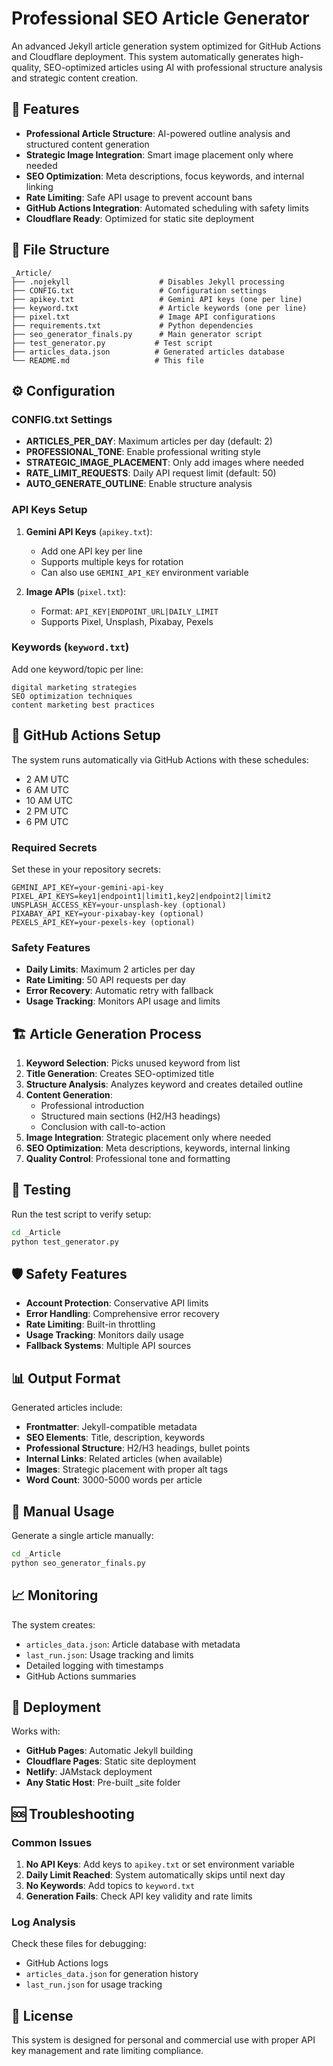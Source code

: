 # Professional SEO Article Generator

An advanced Jekyll article generation system optimized for GitHub Actions and Cloudflare deployment. This system automatically generates high-quality, SEO-optimized articles using AI with professional structure analysis and strategic content creation.

## 🚀 Features

- **Professional Article Structure**: AI-powered outline analysis and structured content generation
- **Strategic Image Integration**: Smart image placement only where needed
- **SEO Optimization**: Meta descriptions, focus keywords, and internal linking
- **Rate Limiting**: Safe API usage to prevent account bans
- **GitHub Actions Integration**: Automated scheduling with safety limits
- **Cloudflare Ready**: Optimized for static site deployment

## 📁 File Structure

```
_Article/
├── .nojekyll                    # Disables Jekyll processing
├── CONFIG.txt                   # Configuration settings
├── apikey.txt                   # Gemini API keys (one per line)
├── keyword.txt                  # Article keywords (one per line)
├── pixel.txt                    # Image API configurations
├── requirements.txt             # Python dependencies
├── seo_generator_finals.py      # Main generator script
├── test_generator.py           # Test script
├── articles_data.json          # Generated articles database
└── README.md                   # This file
```

## ⚙️ Configuration

### CONFIG.txt Settings

- **ARTICLES_PER_DAY**: Maximum articles per day (default: 2)
- **PROFESSIONAL_TONE**: Enable professional writing style
- **STRATEGIC_IMAGE_PLACEMENT**: Only add images where needed
- **RATE_LIMIT_REQUESTS**: Daily API request limit (default: 50)
- **AUTO_GENERATE_OUTLINE**: Enable structure analysis

### API Keys Setup

1. **Gemini API Keys** (`apikey.txt`):
   - Add one API key per line
   - Supports multiple keys for rotation
   - Can also use `GEMINI_API_KEY` environment variable

2. **Image APIs** (`pixel.txt`):
   - Format: `API_KEY|ENDPOINT_URL|DAILY_LIMIT`
   - Supports Pixel, Unsplash, Pixabay, Pexels

### Keywords (`keyword.txt`)

Add one keyword/topic per line:
```
digital marketing strategies
SEO optimization techniques
content marketing best practices
```

## 🤖 GitHub Actions Setup

The system runs automatically via GitHub Actions with these schedules:
- 2 AM UTC
- 6 AM UTC  
- 10 AM UTC
- 2 PM UTC
- 6 PM UTC

### Required Secrets

Set these in your repository secrets:

```
GEMINI_API_KEY=your-gemini-api-key
PIXEL_API_KEYS=key1|endpoint1|limit1,key2|endpoint2|limit2
UNSPLASH_ACCESS_KEY=your-unsplash-key (optional)
PIXABAY_API_KEY=your-pixabay-key (optional)
PEXELS_API_KEY=your-pexels-key (optional)
```

### Safety Features

- **Daily Limits**: Maximum 2 articles per day
- **Rate Limiting**: 50 API requests per day
- **Error Recovery**: Automatic retry with fallback
- **Usage Tracking**: Monitors API usage and limits

## 🏗️ Article Generation Process

1. **Keyword Selection**: Picks unused keyword from list
2. **Title Generation**: Creates SEO-optimized title
3. **Structure Analysis**: Analyzes keyword and creates detailed outline
4. **Content Generation**: 
   - Professional introduction
   - Structured main sections (H2/H3 headings)
   - Conclusion with call-to-action
5. **Image Integration**: Strategic placement only where needed
6. **SEO Optimization**: Meta descriptions, keywords, internal linking
7. **Quality Control**: Professional tone and formatting

## 🧪 Testing

Run the test script to verify setup:

```bash
cd _Article
python test_generator.py
```

## 🛡️ Safety Features

- **Account Protection**: Conservative API limits
- **Error Handling**: Comprehensive error recovery
- **Rate Limiting**: Built-in throttling
- **Usage Tracking**: Monitors daily usage
- **Fallback Systems**: Multiple API sources

## 📊 Output Format

Generated articles include:

- **Frontmatter**: Jekyll-compatible metadata
- **SEO Elements**: Title, description, keywords
- **Professional Structure**: H2/H3 headings, bullet points
- **Internal Links**: Related articles (when available)
- **Images**: Strategic placement with proper alt tags
- **Word Count**: 3000-5000 words per article

## 🔧 Manual Usage

Generate a single article manually:

```bash
cd _Article
python seo_generator_finals.py
```

## 📈 Monitoring

The system creates:

- `articles_data.json`: Article database with metadata
- `last_run.json`: Usage tracking and limits
- Detailed logging with timestamps
- GitHub Actions summaries

## 🚀 Deployment

Works with:

- **GitHub Pages**: Automatic Jekyll building
- **Cloudflare Pages**: Static site deployment  
- **Netlify**: JAMstack deployment
- **Any Static Host**: Pre-built _site folder

## 🆘 Troubleshooting

### Common Issues

1. **No API Keys**: Add keys to `apikey.txt` or set environment variable
2. **Daily Limit Reached**: System automatically skips until next day
3. **No Keywords**: Add topics to `keyword.txt`
4. **Generation Fails**: Check API key validity and rate limits

### Log Analysis

Check these files for debugging:
- GitHub Actions logs
- `articles_data.json` for generation history
- `last_run.json` for usage tracking

## 📝 License

This system is designed for personal and commercial use with proper API key management and rate limiting compliance.